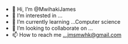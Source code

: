 - 👋 Hi, I’m @MwihakiJames
- 👀 I’m interested in ...
- 🌱 I’m currently learning ...Computer science 
- 💞️ I’m looking to collaborate on ...
- 📫 How to reach me ...jmsmwhk@gmail.com

<!---
MwihakiJames/MwihakiJames is a ✨ special ✨ repository because its `README.md` (this file) appears on your GitHub profile.
You can click the Preview link to take a look at your changes.
--->
